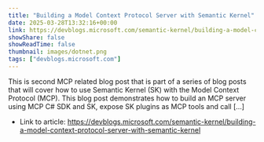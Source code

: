 ```yaml
---
title: "Building a Model Context Protocol Server with Semantic Kernel"
date: 2025-03-28T13:32:16+00:00
link: https://devblogs.microsoft.com/semantic-kernel/building-a-model-context-protocol-server-with-semantic-kernel
showShare: false
showReadTime: false
thumbnail: images/dotnet.png
tags: ["devblogs.microsoft.com"]
---
```

This is second MCP related blog post that is part of a series of blog posts that will cover how to use Semantic Kernel (SK) with the Model Context Protocol (MCP). This blog post demonstrates how to build an MCP server using MCP C# SDK and SK, expose SK plugins as MCP tools and call […]

- Link to article: https://devblogs.microsoft.com/semantic-kernel/building-a-model-context-protocol-server-with-semantic-kernel